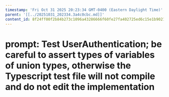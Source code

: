 ```yaml
---
timestamp: 'Fri Oct 31 2025 20:23:34 GMT-0400 (Eastern Daylight Time)'
parent: '[[../20251031_202334.3a4c0cbc.md]]'
content_id: 8f24ff00f2b84b273c1096a43286666f60fe27fa402725ed6c15e1b9021db815
---
```


# prompt: Test UserAuthentication; be careful to assert types of variables of union types, otherwise the Typescript test file will not compile and do not edit the implementation
